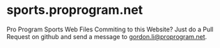 # sports.proprogram.net
Pro Program Sports Web Files
Commiting to this Website?
Just do a Pull Request on github and send a message to gordon.li@proprogram.net.